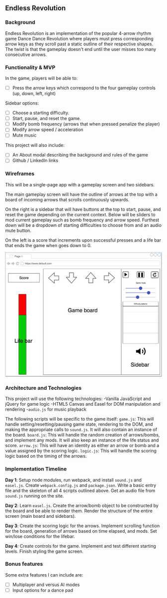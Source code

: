 ## Endless Revolution

### Background

Endless Revolution is an implementation of the popular 4-arrow rhythm game Dance Dance Revolution where players must press corresponding arrow keys as they scroll past a static outline of their respective shapes. The twist is that the gameplay doesn't end until the user misses too many consecutive arrows.

### Functionality & MVP

In the game, players will be able to:
- [ ] Press the arrow keys which correspond to the four gameplay controls (up, down, left, right)

Sidebar options:
- [ ] Choose a starting difficulty.
- [ ] Start, pause, and reset the game.
- [ ] Modify bomb frequency (arrows that when pressed penalize the player)
- [ ] Modify arrow speed / acceleration
- [ ] Mute music

This project will also include:
- [ ] An About modal describing the background and rules of the game
- [ ] Github / LinkedIn links

### Wireframes

This will be a single-page app with a gameplay screen and two sidebars.

The main gameplay screen will have the outline of arrows at the top with a board of incoming arrows that scrolls continuously upwards.

On the right is a sidebar that will have buttons at the top to start, pause, and reset the game depending on the current context. Below will be sliders to mod current gameplay such as bomb frequency and arrow speed. Furthest down will be a dropdown of starting difficulties to choose from and an audio mute button.

On the left is a score that increments upon successful presses and a life bar that ends the game when goes down to 0.

![wireframes](wireframe.png)

### Architecture and Technologies

This project will use the following technologies:
-Vanilla JavaScript and jQuery for game logic
-HTML5 Canvas and Easel for DOM manipulation and rendering
-`audio.js` for music playback

The following scripts will be specific to the game itself:
`game.js`: This will handle setting/resetting/pausing game state, rendering to the DOM, and making the appropriate calls to `sound.js`. It will also contain an instance of the board.
`board.js`: This will handle the random creation of arrows/bombs, and implement any mods. It will also keep an instance of the life status and score.
`arrow.js`: This will have an identity as either an arrow or bomb and a value assigned by the scoring logic.
`logic.js`: This will handle the scoring logic based on the timing of the arrows.

### Implementation Timeline

**Day 1**: Setup node modules, run webpack, and install `sound.js` and `easel.js`.  Create `webpack.config.js` and `package.json`.  Write a basic entry file and the skeleton of all 4 scripts outlined above. Get an audio file from `sound.js` running on the site.

**Day 2**: Learn `easel.js`. Create the arrow/bomb object to be constructed by the board and be able to render them. Render the structure of the entire screen (main board and sidebars).

**Day 3**: Create the scoring logic for the arrows. Implement scrolling function for the board, generation of arrows based on time elapsed, and mods. Set win/lose conditions for the lifebar.

**Day 4**: Create controls for the game. Implement and test different starting levels. Finish styling the game screen.

### Bonus features

Some extra features I can include are:
- [ ] Multiplayer and versus AI modes
- [ ] Input options for a dance pad
